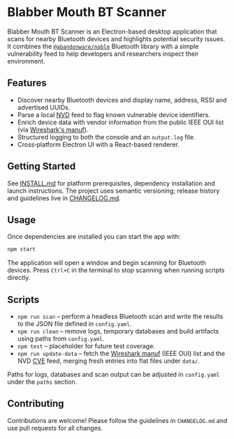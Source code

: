 # Blabber Mouth BT Scanner

Blabber Mouth BT Scanner is an Electron-based desktop application that scans for nearby Bluetooth devices and highlights potential security issues.  It combines the [`@abandonware/noble`](https://github.com/abandonware/noble) Bluetooth library with a simple vulnerability feed to help developers and researchers inspect their environment.

## Features
- Discover nearby Bluetooth devices and display name, address, RSSI and advertised UUIDs.
- Parse a local [NVD](https://nvd.nist.gov/) feed to flag known vulnerable device identifiers.
- Enrich device data with vendor information from the public IEEE OUI list (via [Wireshark's manuf](https://www.wireshark.org/download/automated/data/manuf)).
- Structured logging to both the console and an `output.log` file.
- Cross‑platform Electron UI with a React-based renderer.

## Getting Started
See [INSTALL.md](INSTALL.md) for platform prerequisites, dependency installation and launch instructions.  The project uses semantic versioning; release history and guidelines live in [CHANGELOG.md](CHANGELOG.md).

## Usage
Once dependencies are installed you can start the app with:

```bash
npm start
```

The application will open a window and begin scanning for Bluetooth devices.  Press `Ctrl+C` in the terminal to stop scanning when running scripts directly.

## Scripts

- `npm run scan` – perform a headless Bluetooth scan and write the results to the JSON file defined in `config.yaml`.
- `npm run clean` – remove logs, temporary databases and build artifacts using paths from `config.yaml`.
- `npm test` – placeholder for future test coverage.
- `npm run update-data` – fetch the [Wireshark manuf](https://www.wireshark.org/download/automated/data/manuf) (IEEE OUI) list and the NVD [CVE](https://nvd.nist.gov/) feed, merging fresh entries into flat files under `data/`.

Paths for logs, databases and scan output can be adjusted in `config.yaml` under the `paths` section.

## Contributing
Contributions are welcome!  Please follow the guidelines in `CHANGELOG.md` and use pull requests for all changes.
